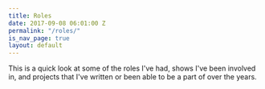 ```yaml
---
title: Roles
date: 2017-09-08 06:01:00 Z
permalink: "/roles/"
is_nav_page: true
layout: default
---
```


This is a quick look at some of the roles I've had, shows I've been involved in, and projects that I've written or been able to be a part of over the years.